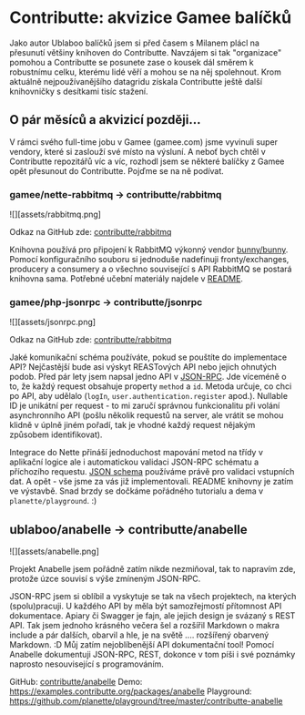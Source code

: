 # Contributte: akvizice Gamee balíčků

Jako autor Ublaboo balíčků jsem si před časem s Milanem plácl na přesunutí většiny knihoven do Contributte. Navzájem si tak "organizace" pomohou a Contributte se posunete zase o kousek dál směrem k robustnímu celku, kterému lidé věří a mohou se na něj spolehnout. Krom aktuálně nejpoužívanějšího datagridu získala Contributte ještě další knihovničky s desítkami tisíc stažení.

## O pár měsíců a akvizicí později...

V rámci svého full-time jobu v Gamee (gamee.com) jsme vyvinuli super vendory, které si zaslouží své místo na výsluní. A neboť bych chtěl v Contributte repozitářů víc a víc, rozhodl jsem se některé balíčky z Gamee opět přesunout do Contributte. Pojďme se na ně podívat.

### gamee/nette-rabbitmq -> contributte/rabbitmq

![][assets/rabbitmq.png]

Odkaz na GitHub zde: [contributte/rabbitmq](https://github.com/contributte/rabbitmq)

Knihovna používá pro připojení k RabbitMQ výkonný vendor [bunny/bunny](https://github.com/jakubkulhan/bunny). Pomocí konfiguračního souboru si jednoduše nadefinuji fronty/exchanges, producery a consumery a o všechno související s API RabbitMQ se postará knihovna sama. Potřebné učební materiály najdele v [README](https://github.com/contributte/rabbitmq/blob/master/.docs/README.md#installation).

### gamee/php-jsonrpc -> contributte/jsonrpc

![][assets/jsonrpc.png]

Odkaz na GitHub zde: [contributte/rabbitmq](https://github.com/contributte/jsonrpc)

Jaké komunikační schéma používáte, pokud se pouštíte do implementace API? Nejčastější bude asi výskyt REASTových API nebo jejich ohnutých podob. Před pár lety jsem napsal jedno API v [JSON-RPC](https://www.jsonrpc.org/specification). Jde víceméně o to, že každý request obsahuje property `method` a `id`. Metoda určuje, co chci po API, aby udělalo (`logIn`, `user.authentication.register` apod.). Nullable ID je unikátní per request - to mi zaručí správnou funkcionalitu při volání asynchronního API (pošlu několik requestů na server, ale vrátit se mohou klidně v úplně jiném pořadí, tak je vhodné každý request nějakým způsobem identifikovat).

Integrace do Nette přináší jednoduchost mapování metod na třídy v aplikační logice ale i automatickou validaci JSON-RPC schématu a příchozího requestu. [JSON schema](https://json-schema.org/) používáme právě pro validaci vstupních dat. A opět - vše jsme za vás již implementovali. README knihovny je zatím ve výstavbě. Snad brzdy se dočkáme pořádného tutorialu a dema v `planette/playground`. :)

## ublaboo/anabelle -> contributte/anabelle

![][assets/anabelle.png]

Projekt Anabelle jsem pořádně zatím nikde nezmiňoval, tak to napravím zde, protože úzce souvisí s výše zmíneným JSON-RPC.

JSON-RPC jsem si oblíbil a vyskytuje se tak na všech projektech, na kterých (spolu)pracuji. U každého API by měla být samozřejmostí přítomnost API dokumentace. Apiary či Swagger je fajn, ale jejich design je svázaný s REST API. Tak jsem jednoho krásného večera šel a rozšířil Markdown o makra include a pár dalších, obarvil a hle, je na světě .... rozšířený obarvený Markdown. :D Můj zatím nejoblíbenější API dokumentační tool! Pomocí Anabelle dokumentuji JSON-RPC, REST, dokonce v tom píši i své poznámky naprosto nesouvisející s programováním.

GitHub: [contributte/anabelle](https://github.com/contributte/anabelle)
Demo: https://examples.contributte.org/packages/anabelle
Playground: https://github.com/planette/playground/tree/master/contributte-anabelle
